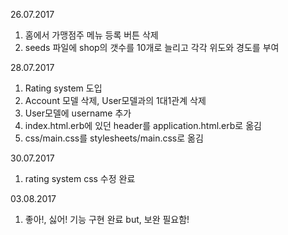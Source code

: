 26.07.2017
1. 홈에서 가맹점주 메뉴 등록 버튼 삭제
2. seeds 파일에 shop의 갯수를 10개로 늘리고 각각 위도와 경도를 부여

28.07.2017
1. Rating system 도입
2. Account 모델 삭제, User모델과의 1대1관계 삭제
3. User모델에 username 추가
4. index.html.erb에 있던 header를 application.html.erb로 옮김
5. css/main.css를 stylesheets/main.css로 옮김

30.07.2017
1. rating system css 수정 완료

03.08.2017
1. 좋아!, 싫어! 기능 구현 완료 but, 보완 필요함!